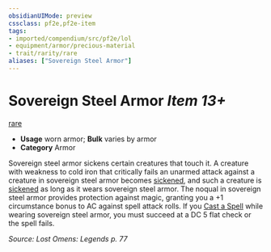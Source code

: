 ```yaml
---
obsidianUIMode: preview
cssclass: pf2e,pf2e-item
tags:
- imported/compendium/src/pf2e/lol
- equipment/armor/precious-material 
- trait/rarity/rare
aliases: ["Sovereign Steel Armor"]
---
```

# Sovereign Steel Armor *Item 13+*  
[rare](rare.md)  

- **Usage** worn armor; **Bulk** varies by armor
- **Category** Armor

Sovereign steel armor sickens certain creatures that touch it. A creature with weakness to cold iron that critically fails an unarmed attack against a creature in sovereign steel armor becomes [sickened](conditions.md#Sickened), and such a creature is [sickened](conditions.md#Sickened) as long as it wears sovereign steel armor. The noqual in sovereign steel armor provides protection against magic, granting you a +1 circumstance bonus to AC against spell attack rolls. If you [Cast a Spell](cast-a-spell.md) while wearing sovereign steel armor, you must succeed at a DC 5 flat check or the spell fails.

*Source: Lost Omens: Legends p. 77*